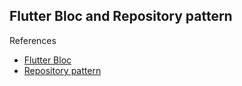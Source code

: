 ## Flutter Bloc and Repository pattern
References
- [Flutter Bloc](https://bloclibrary.dev/#/)
- [Repository pattern](https://developer.android.com/jetpack/docs/guide#overview)